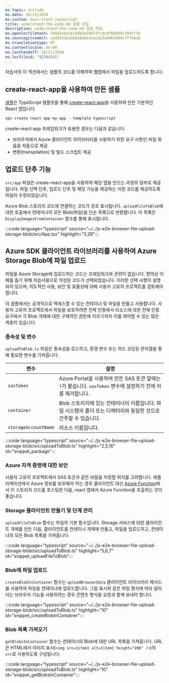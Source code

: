 ```yaml
---
ms.topic: include
ms.date: 10/13/2020
ms.custom: devx-track-javascript
title: understand-the-code.md 포함 파일
description: understand-the-code.md 포함 파일
ms.openlocfilehash: fd9d2eb2c6c8dd3a39d737cdcdf609b9cf04cf7e
ms.sourcegitcommit: ced8331ba36b28e6e2eacd23a64b39ddc7ffe6ab
ms.translationtype: HT
ms.contentlocale: ko-KR
ms.lasthandoff: 10/21/2020
ms.locfileid: "92344241"
---
```

자습서의 이 섹션에서는 샘플의 코드를 이해하여 웹앱에서 파일을 업로드하도록 합니다.

## <a name="sample-created-with-create-react-app"></a>create-react-app을 사용하여 만든 샘플

[샘플](https://github.com/Azure-Samples/js-e2e-browser-file-upload-storage-blob)은 TypeScript 템플릿을 통해 [create-react-app](https://create-react-app.dev/docs/adding-typescript/)을 사용하여 만든 기본적인 React 앱입니다.

```typescript
npx create-react-app my-app --template typescript
```

create-react-app 프레임워크가 유용한 경우는 다음과 같습니다.
* 브라우저에서 Azure 클라이언트 라이브러리를 사용하기 위한 요구 사항인 파일 묶음을 자동으로 제공
* 변환(transpilation) 및 빌드 스크립트 제공 

## <a name="upload-button-functionality"></a>업로드 단추 기능

`src/app` 파일은 create-react-app을 사용하여 해당 앱을 만드는 과정의 일부로 제공됩니다. 파일 선택 단추, 업로드 단추 및 해당 기능을 제공하는 지원 코드를 제공하도록 파일이 수정되었습니다. 

Azure Blob 스토리지 코드에 연결하는 코드가 강조 표시됩니다. `uploadFileToBlob`에 대한 호출에서 컨테이너의 모든 Blob(파일)을 단순 목록으로 반환합니다. 이 목록은 `DisplayImagesFromContainer` 함수를 통해 표시됩니다.

:::code language="typescript" source="~/../js-e2e-browser-file-upload-storage-blob/src/App.tsx" highlight="3,28":::

## <a name="upload-file-to-azure-storage-blob-with-azure-sdk-client-library"></a>Azure SDK 클라이언트 라이브러리를 사용하여 Azure Storage Blob에 파일 업로드

파일을 Azure Storage에 업로드하는 코드는 프레임워크와 관련이 없습니다. 편의상 이해를 돕기 위해 자습서용으로 작성된 코드가 선택되었습니다. 이러한 선택 사항이 설명되어 있으며, 의도적인 사용, 보안 및 효율성에 대해 사용자 고유의 프로젝트를 검토해야 합니다. 

이 샘플에서는 공개적으로 액세스할 수 있는 컨테이너 및 파일을 만들고 사용합니다. 사용자 고유의 프로젝트에서 파일을 보호하려면 전체 인증에서 리소스에 대한 전체 인증 요구에서 각 Blob 개체에 대한 구체적인 권한에 이르기까지 이를 제어할 수 있는 많은 계층이 있습니다. 

### <a name="dependencies-and-variables"></a>종속성 및 변수

`uploadToBlob.ts` 파일은 종속성을 로드하고, 환경 변수 또는 하드 코딩된 문자열을 통해 필요한 변수를 가져옵니다.

| 변수 | 설명 |
|--|--|
|`sasToken`|Azure Portal을 사용하여 만든 SAS 토큰 앞에는 `?`가 붙습니다. `sasToken` 변수에 설정하기 전에 이를 제거합니다.| 
|`container`|Blob 스토리지에 있는 컨테이너의 이름입니다. 파일 시스템의 폴더 또는 디렉터리와 동일한 것으로 간주할 수 있습니다.|
|`storageAccountName`|리소스 이름입니다.|

:::code language="typescript" source="~/../js-e2e-browser-file-upload-storage-blob/src/uploadToBlob.ts" highlight="2,5,16" id="snippet_package":::

### <a name="security-for-azure-credentials"></a>Azure 자격 증명에 대한 보안

사용자 고유의 프로젝트에서 SAS 토큰과 같은 비밀을 저장할 위치를 고려합니다. 애플리케이션에서 Azure 정보를 보호해야 하는 경우 클라이언트 대신 [Azure Function](/azure/azure-functions/)에서 이 스토리지 코드를 호스팅한 다음, react 앱에서 Azure Function을 호출하는 것이 좋습니다.  

### <a name="create-storage-client-and-manage-steps"></a>Storage 클라이언트 만들기 및 단계 관리

`uploadFileToBlob` 함수는 파일의 기본 함수입니다. Storage 서비스에 대한 클라이언트 개체를 만든 다음, 클라이언트를 컨테이너 개체에 만들고, 파일을 업로드하고, 컨테이너의 모든 Blob 목록을 가져옵니다. 

:::code language="typescript" source="~/../js-e2e-browser-file-upload-storage-blob/src/uploadToBlob.ts" highlight="5,6,7" id="snippet_uploadFileToBlob":::

### <a name="upload-file-to-blob"></a>Blob에 파일 업로드

`createBlobInContainer` 함수는 `uploadBrowserData` 클라이언트 라이브러리 메서드를 사용하여 파일을 컨테이너에 업로드합니다. 그림 표시와 같은 파일 형식에 따라 달라지는 브라우저 기능을 사용하려는 경우 콘텐츠 형식을 요청과 함께 보내야 합니다. 

:::code language="typescript" source="~/../js-e2e-browser-file-upload-storage-blob/src/uploadToBlob.ts" highlight="10" id="snippet_createBlobInContainer":::

### <a name="get-list-of-blobs"></a>Blob 목록 가져오기

`getBlobsInContainer` 함수는 컨테이너의 Blob에 대한 URL 목록을 가져옵니다. URL은 HTML에서 이미지 표시(`<img src={item} alt={item} height="200" />`)의 `src`로 사용하도록 구성됩니다. 

:::code language="typescript" source="~/../js-e2e-browser-file-upload-storage-blob/src/uploadToBlob.ts" highlight="10" id="snippet_getBlobsInContainer":::

